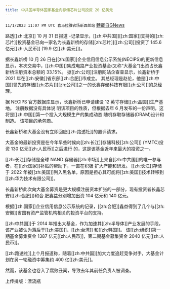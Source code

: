 ```yaml
---
title: 中共国半导体国家基金向存储芯片公司投资 20 亿美元
---
```

`11/1/2023 11:07 PM UTC 喜马拉雅农场新西兰站` [轉載自GNews](https://gnews.org/articles/1910443)

        

路透[[zh:北京]] 10 月 31 日报道 -记录显示，[[zh:中共国]][[zh:国家]]支持的[[zh:芯片]]投资基金已向一家名为长鑫新桥的存储[[zh:芯片]][[zh:公司]]投资了 145.6 亿元[[zh:人民币]] (19.9 亿[[zh:美元]])。

据长鑫新桥 10 月 26 日在[[zh:国家]]企业信用信息公示系统(NECIPS)的更新信息显示，本次交易中，[[zh:中国]]集成电路产业投资基金(又称“大基金”)出资占长鑫新桥注册资本总额的 33.15%。 据[[zh:公司]]注册网站企查查显示，长鑫新桥于 2021 年在[[zh:安徽]]省东部[[zh:合肥]]市成立。 其总经理是赵伦，他是[[zh:中国]]领先的存储[[zh:芯片]][[zh:公司]]之一的长鑫存储科技有限[[zh:公司]]的总经理。

据 NECIPS 官方数据库显示，长鑫新桥已申请建设 12 英寸存储[[zh:晶圆]]生产基地。 注册数据没有具体说 明该项目的性质，但根据去年 6 月发布的一份声明，这将是[[zh:中国]]第一个投入大规模生产的集成动态 随机存取存储器(DRAM)设计和制造。 该项目的承包商。

长鑫新桥和大基金没有立即回应[[zh:路透社]]的置评请求。

大基金的最新投资是在今年早些时候向[[zh:长江]]存储科技[[zh:公司]] (YMTC)投资 130 亿元[[zh:人民币]]之后进行 的，这是该基金近年来最大的投资之一。

[[zh:长江]]存储是全球 NAND 存储器[[zh:市场]]上来自[[zh:中共国]]的唯一参与者，在[[zh:国家]]补贴的帮助下，一直在积极 扩大产能和研发。 [[zh:长江]]存储于 2022 年被[[zh:美国]]列入黑名单，原因是担心其可能将[[zh:美国]]技术转移到[[zh:华为技术有限公司]]。

长鑫新桥此次向大基金募资是更大规模注册资本扩张的一部分，现有投资者长鑫芯安([[zh:合肥]])和合 肥鑫益分别增加出资 104 亿元和 140 亿元。

根据[[zh:国家]]企业信用信息公示系统的记录，[[zh:合肥]]鑫益得到了几个与[[zh:安徽]]省国有资产监管机构相关的投资平台的支持。

[[zh:中共国]]于 2014 年推出大基金，作为加速其[[zh:半导体]]产业发展的手段，该产业被认为落后于[[zh:美国]]、[[zh:台湾]] 和[[zh:韩国]]。 该[[zh:组织]]第一期基金募集资金 1387 亿元[[zh:人民币]]，第二期基金募集资金 2040 亿元[[zh:人民币]]。

[[zh:路透社]]上个月报道称，随着[[zh:中共国]]加大力度追赶竞争对手，大基金计划在另一轮融资中筹集约 400 亿[[zh:美元]]。

然而，该基金也卷入了腐败丑闻，导致去年其前任负责人被调查。

上传排版：漂流瓶
